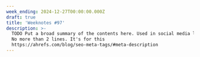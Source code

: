 ```yaml
---
week_ending: 2024-12-27T00:00:00.000Z
draft: true
title: 'Weeknotes #97'
description: >-
  TODO Put a broad summary of the contents here. Used in social media links etc.
  No more than 2 lines. It's for this
  https://ahrefs.com/blog/seo-meta-tags/#meta-description
---
```


